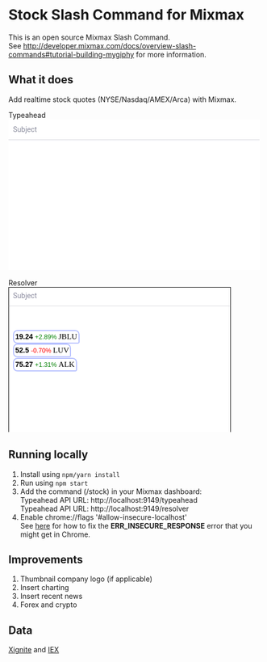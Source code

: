 # Stock Slash Command for Mixmax

This is an open source Mixmax Slash Command.<br>
See <http://developer.mixmax.com/docs/overview-slash-commands#tutorial-building-mygiphy> for more information.


## What it does

Add realtime stock quotes (NYSE/Nasdaq/AMEX/Arca) with Mixmax.

Typeahead<br>
![typeahead](https://raw.githubusercontent.com/bohadi/mixmax-stock-slash-command/master/img/typeahead.gif)

Resolver<br>
![resolver](https://raw.githubusercontent.com/bohadi/mixmax-stock-slash-command/master/img/resolver.png)


## Running locally

1. Install using `npm/yarn install`
2. Run using `npm start`
3. Add the command (/stock) in your Mixmax dashboard:<br>
   Typeahead API URL: http://localhost:9149/typeahead<br>
   Typeahead API URL: http://localhost:9149/resolver
4. Enable chrome://flags '#allow-insecure-localhost'<br>
   See [here](http://developer.mixmax.com/docs/integration-api-appendix#local-development-error-neterr_insecure_response) for how to fix the **ERR_INSECURE_RESPONSE** error that you might get in Chrome.


## Improvements

1. Thumbnail company logo (if applicable)
2. Insert charting
3. Insert recent news
4. Forex and crypto


## Data

[Xignite](http://www.xignite.com/labs/typeahead#USEquities) and [IEX](https://iextrading.com/developer/docs/#quote)
